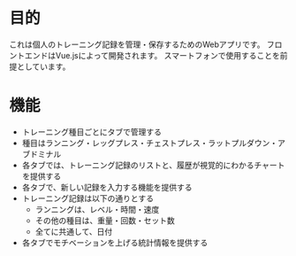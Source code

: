 # 目的

これは個人のトレーニング記録を管理・保存するためのWebアプリです。
フロントエンドはVue.jsによって開発されます。
スマートフォンで使用することを前提としています。

# 機能

- トレーニング種目ごとにタブで管理する
- 種目はランニング・レッグプレス・チェストプレス・ラットプルダウン・アブドミナル
- 各タブでは、トレーニング記録のリストと、履歴が視覚的にわかるチャートを提供する
- 各タブで、新しい記録を入力する機能を提供する
- トレーニング記録は以下の通りとする
  - ランニングは、レベル・時間・速度
  - その他の種目は、重量・回数・セット数
  - 全てに共通して、日付
- 各タブでモチベーションを上げる統計情報を提供する
